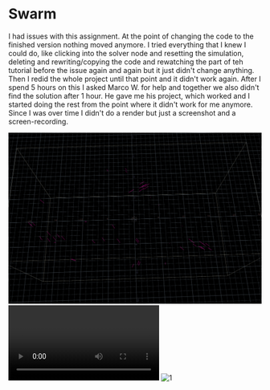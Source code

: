 # Swarm

I had issues with this assignment. At the point of changing the code to the finished version nothing moved anymore. I tried everything that I knew I could do, like clicking into the solver node and resetting the simulation, deleting and rewriting/copying the code and rewatching the part of teh tutorial before the issue again and again but it just didn't change anything. Then I redid the whole project until that point and it didn't work again. After I spend 5 hours on this I asked Marco W. for help and together we also didn't find the solution after 1 hour. He gave me his project, which worked and I started doing the rest from the point where it didn't work for me anymore. Since I was over time I didn't do a render but just a screenshot and a screen-recording.

![1](https://github.com/ctechfilmuniversity/lecture_procedural_generation_and_simulation/blob/main/assignments/brauwers/05/assets/1.png)
![1](https://github.com/ctechfilmuniversity/lecture_procedural_generation_and_simulation/blob/main/assignments/brauwers/05/assets/2.mov)
![1](https://github.com/ctechfilmuniversity/lecture_procedural_generation_and_simulation/blob/main/assignments/brauwers/05/assets/3.png)
